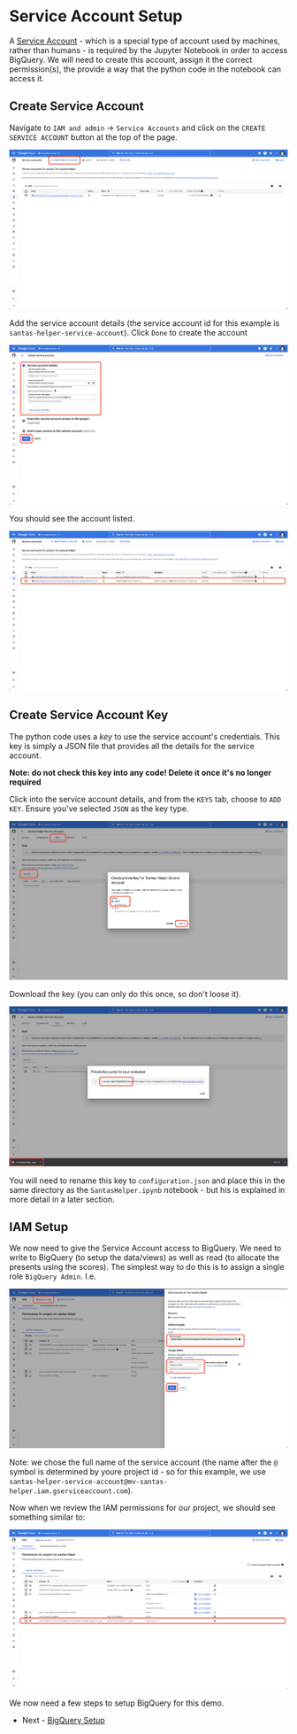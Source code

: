 # Service Account Setup

A [Service Account](https://cloud.google.com/iam/docs/service-accounts) - which is a special type of account used by 
machines, rather than humans - is required by the Jupyter Notebook in order to access BigQuery. We will need to create 
this account, assign it the correct permission(s), the provide a way that the python code in the notebook can 
access it.

## Create Service Account

Navigate to `IAM and admin` -> `Service Accounts` and click on the `CREATE SERVICE ACCOUNT` button at the 
top of the page.

![Create Service Account](images/06-service-acc-create.png)

Add the service account details (the service account id for this example is `santas-helper-service-account`). 
Click `Done` to create the account

![Service Account Details](images/07-service-acc-details.png)

You should see the account listed.

![Service Account Listing](images/08-service-acc-listing.png)

## Create Service Account Key

The python code uses a *key* to use the service account's credentials. This key is simply a JSON file that provides 
all the details for the service account.

**Note: do not check this key into any code! Delete it once it's no longer required**

Click into the service account details, and from the `KEYS` tab, choose to `ADD KEY`. Ensure you've 
selected `JSON` as the key type.

![Create Key](images/09-service-acc-create-key.png)

Download the key (you can only do this once, so don't loose it).

![Download Key](images/10-service-acc-download.png)

You will need to rename this key to `configuration.json` and place this in the same directory as the 
`SantasHelper.ipynb` notebook - but his is explained in more detail in a later section.

## IAM Setup

We now need to give the Service Account access to BigQuery. We need to write to BigQuery (to setup the data/views) as 
well as read (to allocate the presents using the scores). The simplest way to do this is to assign a single 
role `BigQuery Admin`. I.e.

![IAM Role Setup](images/11-service-acc-iam.png)

Note: we chose the full name of the service account (the name after the `@` symbol is determined by youre project id - so 
for this example, we use `santas-helper-service-account@mv-santas-helper.iam.gserviceaccount.com`).

Now when we review the IAM permissions for our project, we should see something similar to:

![IAM Review](images/12-iam-review.png)

We now need a few steps to setup BigQuery for this demo.

- Next - [BigQuery Setup](bigquery-setup.md)
